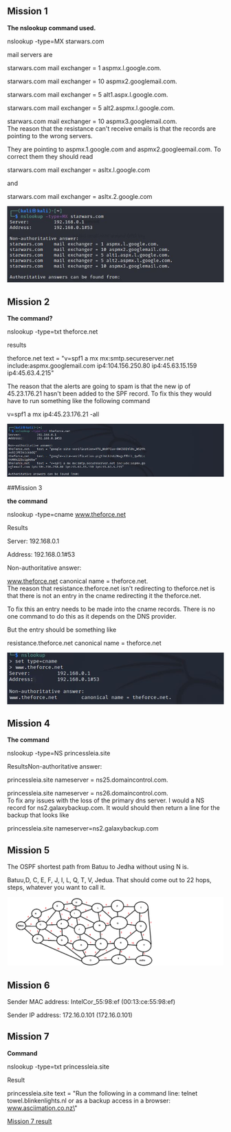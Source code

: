 ## Mission 1

**The nslookup command used.**

nslookup -type=MX starwars.com


mail servers are

starwars.com mail exchanger = 1 aspmx.l.google.com.

starwars.com mail exchanger = 10 aspmx2.googlemail.com.

starwars.com mail exchanger = 5 alt1.aspx.l.google.com.

starwars.com mail exchanger = 5 alt2.aspmx.l.google.com.

starwars.com mail exchanger = 10 aspmx3.googlemail.com.
</br>
The reason that the resistance can\'t receive emails is that the records
are pointing to the wrong servers.

They are pointing to aspmx.1.google.com and aspmx2.googleemail.com. To
correct them they should read

starwars.com mail exchanger = asltx.l.google.com

and

starwars.com mail exchanger = asltx.2.google.com

![nslookup email](https://github.com/shansen18/BootCamp/blob/abf7fcecb0f2dc4f1f12063b03d67045d76889ce/Week09/Screen%20Shots/nslookup%20email%20servers.JPG)



## Mission 2


**The command?**

nslookup -type=txt theforce.net

results

theforce.net text = \"v=spf1 a mx mx:smtp.secureserver.net
include:aspmx.googlemail.com ip4:104.156.250.80 ip4:45.63.15.159
ip4:45.63.4.215\"

The reason that the alerts are going to spam is that the new ip of
45.23.176.21 hasn\'t been added to the SPF record. To fix this they
would have to run something like the following command

v=spf1 a mx ip4:45.23.176.21 -all

![nslookup spf](https://github.com/shansen18/BootCamp/blob/abf7fcecb0f2dc4f1f12063b03d67045d76889ce/Week09/Screen%20Shots/nslookup%20spf.JPG)


##Mission 3


**the command**

nslookup -type=cname www.theforce.net

Results

Server: 192.168.0.1

Address: 192.168.0.1#53

Non-authoritative answer:

www.theforce.net canonical name = theforce.net.
</br>
The reason that resistance.theforce.net isn't redirecting to
theforce.net is that there is not an entry in the cname redirecting it
the theforce.net.

To fix this an entry needs to be made into the cname records. There is
no one command to do this as it depends on the DNS provider.

But the entry should be something like

resistance.theforce.net canonical name = theforce.net

![nslookup cnames](https://github.com/shansen18/BootCamp/blob/abf7fcecb0f2dc4f1f12063b03d67045d76889ce/Week09/Screen%20Shots/nslookup%20cnames.JPG)



## Mission 4


**The command**

nslookup -type=NS princessleia.site

ResultsNon-authoritative answer:

princessleia.site nameserver = ns25.domaincontrol.com.

princessleia.site nameserver = ns26.domaincontrol.com.
</br>
To fix any issues with the loss of the primary dns server. I would a NS
record for ns2.galaxybackup.com. It would should then return a line for
the backup that looks like

princessleia.site nameserver=ns2.galaxybackup.com



## Mission 5


The OSPF shortest path from Batuu to Jedha without using N is.

Batuu,D, C, E, F, J, I, L, Q, T, V, Jedua. That should come out to 22
hops, steps, whatever you want to call it.

![galaxy network](https://github.com/shansen18/BootCamp/blob/main/Week09/Screen%20Shots/Galaxy_Network_map.png)


## Mission 6


Sender MAC address: IntelCor_55:98:ef (00:13:ce:55:98:ef)

Sender IP address: 172.16.0.101 (172.16.0.101)



## Mission 7


**Command**

nslookup -type=txt princessleia.site

Result

princessleia.site text = \"Run the following in a command line: telnet
towel.blinkenlights.nl or as a backup access in a browser:
www.asciimation.co.nz\"


[Mission 7 result](https://github.com/shansen18/BootCamp/blob/abf7fcecb0f2dc4f1f12063b03d67045d76889ce/Week09/Screen%20Shots/Mission%207%20result.JPG)